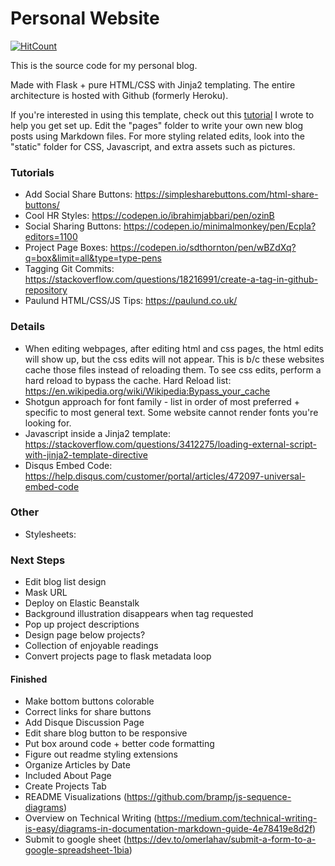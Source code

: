 # Personal Website

[![HitCount](http://hits.dwyl.com/john-b-yang/blog-website.svg)](http://hits.dwyl.com/john-b-yang/blog-website)

This is the source code for my personal blog.

Made with Flask + pure HTML/CSS with Jinja2 templating. The entire architecture is hosted with Github (formerly Heroku).

If you're interested in using this template, check out this [tutorial](http://john-b-yang.github.io/flask-website/) I wrote to help you get set up. Edit the "pages" folder to write your own new blog posts using Markdown files. For more styling related edits, look into the "static" folder for CSS, Javascript, and extra assets such as pictures.

### Tutorials
- Add Social Share Buttons: https://simplesharebuttons.com/html-share-buttons/
- Cool HR Styles: https://codepen.io/ibrahimjabbari/pen/ozinB
- Social Sharing Buttons: https://codepen.io/minimalmonkey/pen/Ecpla?editors=1100
- Project Page Boxes: https://codepen.io/sdthornton/pen/wBZdXq?q=box&limit=all&type=type-pens
- Tagging Git Commits: https://stackoverflow.com/questions/18216991/create-a-tag-in-github-repository
- Paulund HTML/CSS/JS Tips: https://paulund.co.uk/

### Details
- When editing webpages, after editing html and css pages, the html edits will show up, but the css edits will not appear. This is b/c these websites cache those files instead of reloading them. To see css edits, perform a hard reload to bypass the cache. Hard Reload list: https://en.wikipedia.org/wiki/Wikipedia:Bypass_your_cache
- Shotgun approach for font family - list in order of most preferred + specific to most general text. Some website cannot render fonts you're looking for.
- Javascript inside a Jinja2 template: https://stackoverflow.com/questions/3412275/loading-external-script-with-jinja2-template-directive
- Disqus Embed Code: https://help.disqus.com/customer/portal/articles/472097-universal-embed-code

### Other
- Stylesheets: <link href="http://netdna.bootstrapcdn.com/bootstrap/3.0.0/css/bootstrap.min.css" rel="stylesheet" media="screen">

### Next Steps
- Edit blog list design
- Mask URL
- Deploy on Elastic Beanstalk
- Background illustration disappears when tag requested
- Pop up project descriptions
- Design page below projects?
- Collection of enjoyable readings
- Convert projects page to flask metadata loop

#### Finished
- Make bottom buttons colorable
- Correct links for share buttons
- Add Disque Discussion Page
- Edit share blog button to be responsive
- Put box around code + better code formatting
- Figure out readme styling extensions
- Organize Articles by Date
- Included About Page
- Create Projects Tab
- README Visualizations (https://github.com/bramp/js-sequence-diagrams)
- Overview on Technical Writing (https://medium.com/technical-writing-is-easy/diagrams-in-documentation-markdown-guide-4e78419e8d2f)
- Submit to google sheet (https://dev.to/omerlahav/submit-a-form-to-a-google-spreadsheet-1bia)